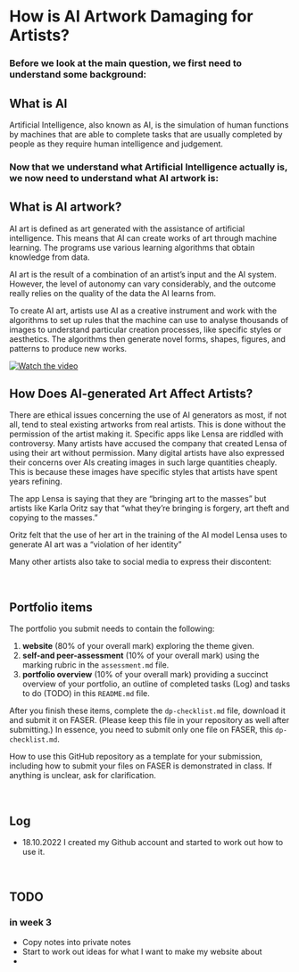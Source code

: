 # How is AI Artwork Damaging for Artists?

### Before we look at the main question, we first need to understand some background:

## What is AI

Artificial Intelligence, also known as AI, is the simulation of human functions by machines that are able to complete tasks that are usually completed by people as they require human intelligence and judgement.

### Now that we understand what Artificial Intelligence actually is, we now need to understand what AI artwork is:

## What is AI artwork?

AI art is defined as art generated with the assistance of artificial intelligence. This means that AI can create works of art through machine learning. The programs use various learning algorithms that obtain knowledge from data. 

AI art is the result of a combination of an artist’s input and the AI system. However, the level of autonomy can vary considerably, and the outcome really relies on the quality of the data the AI learns from.

To create AI art, artists use AI as a creative instrument and work with the algorithms to set up rules that the machine can use to analyse thousands of images to understand particular creation processes, like specific styles or aesthetics. The algorithms then generate novel forms, shapes, figures, and patterns to produce new works.



[![Watch the video](https://img.youtube.com/vi/h-zmxedT7gA/maxresdefault.jpg)](https://www.youtube.com/watch?v=h-zmxedT7gA)


## How Does AI-generated Art Affect Artists?

There are ethical issues concerning the use of AI generators as most, if not all, tend to steal existing artworks from real artists. This is done without the permission of the artist making it. Specific apps like Lensa are riddled with controversy. Many artists have accused the company that created Lensa of using their art without permission. Many digital artists have also expressed their concerns over AIs creating images in such large quantities cheaply. This is because these images have specific styles that artists have spent years refining. 

The app Lensa is saying that they are “bringing art to the masses” but artists like Karla Oritz say that “what they’re bringing is forgery, art theft and copying to the masses.” 

Oritz felt that the use of her art in the training of the AI model Lensa uses to generate AI art was a “violation of her identity”


Many other artists also take to social media to express their discontent:





<br>

## Portfolio items
The portfolio you submit needs to contain the following:

1. **website** (80% of your overall mark) exploring the theme given.
2. **self-and peer-assessment** (10% of your overall mark) using the marking rubric in the `assessment.md` file.
3. **portfolio overview** (10% of your overall mark) providing a succinct overview of your portfolio, an outline of completed tasks (Log) and tasks to do (TODO) in this `README.md` file.

After you finish these items, complete the `dp-checklist.md` file, download it and submit it on FASER. (Please keep this file in your repository as well after submitting.) In essence, you need to submit only one file on FASER, this `dp-checklist.md`. 

How to use this GitHub repository as a template for your submission, including how to submit your files on FASER is demonstrated in class. If anything is unclear, ask for clarification. 

<br>

## Log

- 18.10.2022  I created my Github account and started to work out how to use it.

<br>

## TODO
### in week 3
- Copy notes into private notes
-  Start to work out ideas for what I want to make my website about
-  
